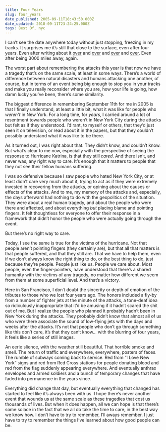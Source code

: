 ```yaml
---
title: Four Years
slug: four_years
date_published: 2005-09-11T18:43:50.000Z
date_updated: 2018-09-11T23:24:25.000Z
tags: Best Of, nyc
---
```


I can’t see the date anywhere today without just stopping, freezing in my tracks. It surprises me it’s still that close to the surface, even after four years. Even after writing about it [over](http://www.dashes.com/anil/2002/09/11/on_being_an_ame) and [over](http://www.dashes.com/anil/2003/09/11/two_years) and [over](http://www.dashes.com/anil/2004/09/11/thinking_of_you) and [over](http://www.dashes.com/anil/2002/09/09/were_all_wrong). Even after being 3000 miles away, again.

The worst part about remembering the attacks this year is that now we have a tragedy that’s on the same scale, at least in some ways. There’s a world of difference between natural disasters and humans attacking one another, of course, but in terms of an event being big enough to stop you in your tracks and make you really reconsider where you are, how your life is going, how damn lucky you’ve been, there’s some similarity.

The biggest difference in remembering September 11th for me in 2005 is that I finally understand, at least a little bit, what it was like for people who *weren’t* in New York. For a long time, for *years*, I carried around a lot of resentment towards people who weren’t in New York City during the attacks but felt as if they understood. I’d rant, to myself or others, that they’d just seen it on television, or read about it in the papers, but that they couldn’t possibly understand what it was like to be there.

As it turned out, I was right about that. They didn’t know, and couldn’t know. But what’s clear to me now, especially with the perspective of seeing the response to Hurricane Katrina, is that they still *cared*. And there isn’t, and never was, any right way to care. It’s enough that it matters to people that they not see their fellow humans suffering.

I was so defensive because I saw people who hated New York City, or at least didn’t care very much about it, trying to act as if they were extremely invested in recovering from the attacks, or opining about the causes or effects of the attacks. And to me, my memory of the attacks and, especially, the days afterward had nothing to do with the geopolitics of the situation. They were about a real human tragedy, and about the people who were there and affected, and about everything *but* placing blame and pointing fingers. It felt thoughtless for everyone to offer their response in a framework that didn’t honor the people who were actually going through the event.

But there’s no right way to care.

Today, I see the same is true for the victims of the hurricane. Not that people aren’t pointing fingers (they certainly are), but that all that matters is that people suffered, and that they still are. That we have to help them, even if we don’t always know the right thing to do, or the best thing to do, just because they’re people. People just like us. People we care about. Most people, even the finger-pointers, have understood that there’s a shared humanity with the victims of any tragedy, no matter how different we seem from them at some superficial level. And that’s a victory.

Here in San Francisco, I don’t doubt the sincerity or depth of emotion of the tributes to those who we lost four years ago. The honors included a fly-by from a number of fighter jets at the minute of the attacks, a tone-deaf idea so ridiculously inappropriate that it’d be amusing if it hadn’t scared the shit out of me. But I realize the people who planned it probably hadn’t been in New York during the attacks. They probably didn’t know that almost all of us who *were* there associate the sound of low-flying jets with the days and weeks after the attacks. It’s not that people who don’t go through something like this don’t care, it’s that they can’t know… with the blurring of four years, it feels like a series of still images.

An eerie slience, with the weather still beautiful. That horrible smoke and smell. The return of traffic and everywhere, everywhere, posters of faces. The rumble of subways coming back to service. Red from “I Love New York” signs and red from Red Cross stations for people donating blood and red from the flag suddenly appearing everywhere. And eventually anthrax envelopes and armed soldiers and a bunch of temporary changes that have faded into permanence in the years since.

Everything did change that day, but eventually everything that changed has started to feel like it’s always been with us. I hope there’s never another event that wounds us at the same scale as these tragedies that cost us thousands of lives. But when it does happen, all we can hope is that there’s some solace in the fact that we all do take the time to care, in the best way we know how. I don’t have to try to remember, I’ll aways remember. I just have to try to remember the things I’ve learned about how good people can be.
